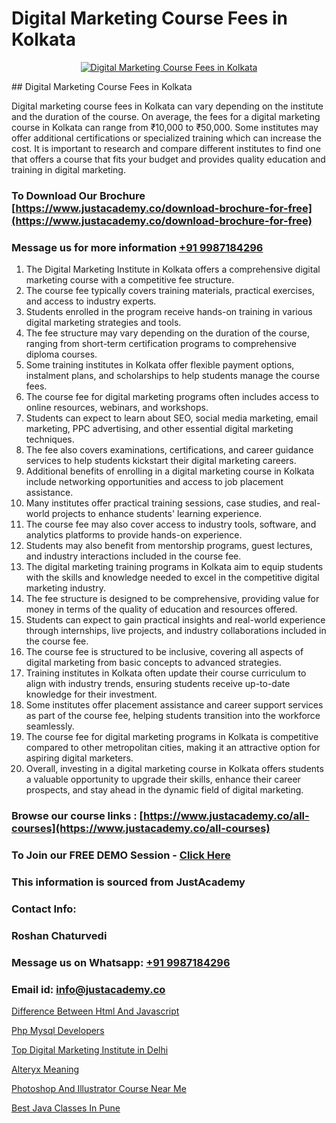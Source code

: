 # Digital Marketing Course Fees in Kolkata

<p align="center">
  <a href="https://justacademy.co/course-detail/digital-marketing">
    <img src="https://justacademy.co/storage2/course_image/1676636720_course_image.webp" alt="Digital Marketing Course Fees in Kolkata">
  </a>
</p>
## Digital Marketing Course Fees in Kolkata

Digital marketing course fees in Kolkata can vary depending on the institute and the duration of the course. On average, the fees for a digital marketing course in Kolkata can range from ₹10,000 to ₹50,000. Some institutes may offer additional certifications or specialized training which can increase the cost. It is important to research and compare different institutes to find one that offers a course that fits your budget and provides quality education and training in digital marketing.
### To Download Our Brochure [https://www.justacademy.co/download-brochure-for-free](https://www.justacademy.co/download-brochure-for-free)
### Message us for more information [+91 9987184296](https://api.whatsapp.com/send?phone=919987184296)
1) The Digital Marketing Institute in Kolkata offers a comprehensive digital marketing course with a competitive fee structure.
2) The course fee typically covers training materials, practical exercises, and access to industry experts.
3) Students enrolled in the program receive hands-on training in various digital marketing strategies and tools.
4) The fee structure may vary depending on the duration of the course, ranging from short-term certification programs to comprehensive diploma courses.
5) Some training institutes in Kolkata offer flexible payment options, instalment plans, and scholarships to help students manage the course fees.
6) The course fee for digital marketing programs often includes access to online resources, webinars, and workshops.
7) Students can expect to learn about SEO, social media marketing, email marketing, PPC advertising, and other essential digital marketing techniques.
8) The fee also covers examinations, certifications, and career guidance services to help students kickstart their digital marketing careers.
9) Additional benefits of enrolling in a digital marketing course in Kolkata include networking opportunities and access to job placement assistance.
10) Many institutes offer practical training sessions, case studies, and real-world projects to enhance students' learning experience.
11) The course fee may also cover access to industry tools, software, and analytics platforms to provide hands-on experience.
12) Students may also benefit from mentorship programs, guest lectures, and industry interactions included in the course fee.
13) The digital marketing training programs in Kolkata aim to equip students with the skills and knowledge needed to excel in the competitive digital marketing industry.
14) The fee structure is designed to be comprehensive, providing value for money in terms of the quality of education and resources offered.
15) Students can expect to gain practical insights and real-world experience through internships, live projects, and industry collaborations included in the course fee.
16) The course fee is structured to be inclusive, covering all aspects of digital marketing from basic concepts to advanced strategies.
17) Training institutes in Kolkata often update their course curriculum to align with industry trends, ensuring students receive up-to-date knowledge for their investment.
18) Some institutes offer placement assistance and career support services as part of the course fee, helping students transition into the workforce seamlessly.
19) The course fee for digital marketing programs in Kolkata is competitive compared to other metropolitan cities, making it an attractive option for aspiring digital marketers.
20) Overall, investing in a digital marketing course in Kolkata offers students a valuable opportunity to upgrade their skills, enhance their career prospects, and stay ahead in the dynamic field of digital marketing.

### Browse our course links : [https://www.justacademy.co/all-courses](https://www.justacademy.co/all-courses) 
### To Join our FREE DEMO Session - [Click Here](https://www.justacademy.co/register-for-course-demo)


### This information is sourced from JustAcademy
### Contact Info:
### Roshan Chaturvedi
### Message us on Whatsapp: [+91 9987184296](https://api.whatsapp.com/send?phone=919987184296)
### Email id: [info@justacademy.co](mailto:info@justacademy.co)
                
[Difference Between Html And Javascript](https://www.linkedin.com/pulse/difference-between-html-javascript-justacademy-adelaide-yliqe?trackingId=OJMHYmHdPtDkixrRzcmrDQ%3D%3D&lipi=urn%3Ali%3Apage%3Ad_flagship3_company_admin%3BjDYsWr0aQR2yHBC6CP6BGg%3D%3D)

[Php Mysql Developers](https://www.linkedin.com/pulse/php-mysql-developers-justacademy-cupertino-rmcxc?trackingId=X28hm2cCsImYpHivk1F27g%3D%3D&lipi=urn%3Ali%3Apage%3Ad_flagship3_company_admin%3BNP%2FlhOodSumKT6PSkBvdbw%3D%3D)

[Top Digital Marketing Institute in Delhi](https://medium.com/@mahi3106/top-digital-marketing-institute-in-delhi-96b743f3b5b1)

[Alteryx Meaning](https://medium.com/@ranepooja/alteryx-meaning-d3524b14d069)

[Photoshop And Illustrator Course Near Me](https://justacademyin.github.io/justacademy/photoshop-and-illustrator-course-near-me)

[Best Java Classes In Pune](https://justacademyin.github.io/justacademy/best-java-classes-in-pune)

